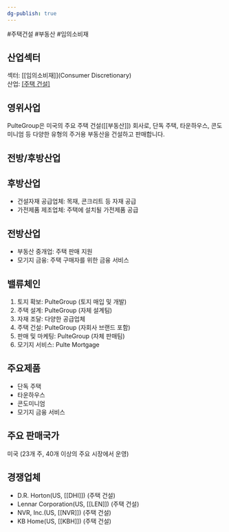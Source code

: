 ```yaml
---
dg-publish: true
---
```

#주택건설 #부동산 #임의소비재

## 산업섹터

섹터: [[임의소비재]](Consumer Discretionary)  
산업: [[주택 건설]](Homebuilding)

## 영위사업

PulteGroup은 미국의 주요 주택 건설([[부동산]]) 회사로, 단독 주택, 타운하우스, 콘도미니엄 등 다양한 유형의 주거용 부동산을 건설하고 판매합니다.

## 전방/후방산업

## 후방산업

- 건설자재 공급업체: 목재, 콘크리트 등 자재 공급
- 가전제품 제조업체: 주택에 설치될 가전제품 공급

## 전방산업

- 부동산 중개업: 주택 판매 지원
- 모기지 금융: 주택 구매자를 위한 금융 서비스

## 밸류체인

1. 토지 확보: PulteGroup (토지 매입 및 개발)
2. 주택 설계: PulteGroup (자체 설계팀)
3. 자재 조달: 다양한 공급업체
4. 주택 건설: PulteGroup (자회사 브랜드 포함)
5. 판매 및 마케팅: PulteGroup (자체 판매팀)
6. 모기지 서비스: Pulte Mortgage

## 주요제품

- 단독 주택
- 타운하우스
- 콘도미니엄
- 모기지 금융 서비스

## 주요 판매국가

미국 (23개 주, 40개 이상의 주요 시장에서 운영)

## 경쟁업체

- D.R. Horton(US, [[DHI]]) (주택 건설)
- Lennar Corporation(US, [[LEN]]) (주택 건설)
- NVR, Inc.(US, [[NVR]]) (주택 건설)
- KB Home(US, [[KBH]]) (주택 건설)